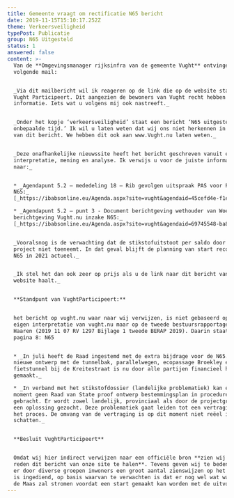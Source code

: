 ```yaml
---
title: Gemeente vraagt om rectificatie N65 bericht
date: 2019-11-15T15:10:17.252Z
theme: Verkeersveiligheid
typePost: Publicatie
group: N65 Uitgesteld
status: 1
answered: false
content: >-
  Van de **Omgevingsmanager rijksinfra van de gemeente Vught** ontvingen wij de
  volgende mail:


  _Via dit mailbericht wil ik reageren op de link die op de website staat van
  Vught Participeert. Dit aangezien de bewoners van Vught recht hebben op juiste
  informatie. Iets wat u volgens mij ook nastreeft._


  _Onder het kopje ‘verkeersveiligheid’ staat een bericht ‘N65 uitgesteld voor
  onbepaalde tijd.’ Ik wil u laten weten dat wij ons niet herkennen in de inhoud
  van dit bericht. We hebben dit ook aan www.Vught.nu laten weten._


  _Deze onafhankelijke nieuwssite heeft het bericht geschreven vanuit een eigen
  interpretatie, mening en analyse. Ik verwijs u voor de juiste informatie
  naar:_


  * _Agendapunt 5.2 – mededeling 18 – Rib gevolgen uitspraak PAS voor PHS en
  N65:_
  [_https://ibabsonline.eu/Agenda.aspx?site=vught&agendaid=45cefd4e-f1e4-475f-8c3a-57d6de3da9fd&FoundIDs=&year=2019_](https://ibabsonline.eu/Agenda.aspx?site=vught&agendaid=45cefd4e-f1e4-475f-8c3a-57d6de3da9fd&FoundIDs=&year=2019)__

  * _Agendapunt 5.2 – punt 3 - Document berichtgeving wethouder van Woesik –
  berichtgeving Vught.nu inzake N65:_
  [_https://ibabsonline.eu/Agenda.aspx?site=vught&agendaid=69745548-ba80-49f5-8c4e-083107dfd688&FoundIDs=&year=2019_](https://ibabsonline.eu/Agenda.aspx?site=vught&agendaid=69745548-ba80-49f5-8c4e-083107dfd688&FoundIDs=&year=2019)__


  _Vooralsnog is de verwachting dat de stikstofuitstoot per saldo door het
  project niet toeneemt. In dat geval blijft de planning van start reconstructie
  N65 in 2021 actueel._


  _Ik stel het dan ook zeer op prijs als u de link naar dit bericht van de
  website haalt._


  **Standpunt van VughtParticipeert:**


  het bericht op vught.nu waar naar wij verwijzen, is niet gebaseerd op een
  eigen interpretatie van vught.nu maar op de tweede bestuursrapportage van
  Haaren (2019 11 07 RV 1297 Bijlage 1 tweede BERAP 2019). Daarin staat op
  pagina 8: N65


  * _In juli heeft de Raad ingestemd met de extra bijdrage voor de N65. Het
  nieuwe ontwerp met de tunnelbak, parallelwegen, ecopassage Broekley en de
  fietstunnel bij de Kreitestraat is nu door alle partijen financieel haalbaar
  gemaakt._

  * _In verband met het stikstofdossier (landelijke problematiek) kan er op dit
  moment geen Raad van State proof ontwerp bestemmingsplan in procedure worden
  gebracht. Er wordt zowel landelijk, provinciaal als door de projectgroep naar
  een oplossing gezocht. Deze problematiek gaat leiden tot een vertraging van
  het proces. De omvang van de vertraging is op dit moment niet reëel in te
  schatten._


  **Besluit VughtParticipeert**


  Omdat wij hier indirect verwijzen naar een officiële bron **zien wij geen
  reden dit bericht van onze site te halen**. Tevens geven wij te bedenken dat
  er door diverse groepen inwoners een groot aantal zienswijzen op het plan N65
  is ingediend, op basis waarvan te verwachten is dat er nog wel wat water door
  de Maas zal stromen voordat een start gemaakt kan worden met de uitvoering.
---
```



